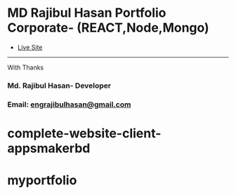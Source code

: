 # MD Rajibul Hasan Portfolio Corporate- (REACT,Node,Mongo)








- [Live Site](https://rajibulhasan.me)

------------
With Thanks 
### Md. Rajibul Hasan- Developer
### Email: engrajibulhasan@gmail.com


# complete-website-client-appsmakerbd
# myportfolio
